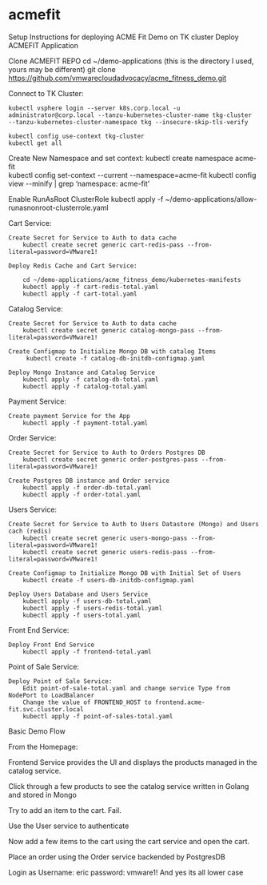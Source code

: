 # acmefit
Setup Instructions for deploying ACME Fit Demo on TK cluster
Deploy ACMEFIT Application

Clone ACMEFIT REPO
	cd ~/demo-applications   (this is the directory I used, yours may be different)
	git clone https://github.com/vmwarecloudadvocacy/acme_fitness_demo.git

Connect to TK Cluster:

	kubectl vsphere login --server k8s.corp.local -u administrator@corp.local --tanzu-kubernetes-cluster-name tkg-cluster 
	--tanzu-kubernetes-cluster-namespace tkg --insecure-skip-tls-verify

	kubectl config use-context tkg-cluster
	kubectl get all


Create New Namespace and set context:
	kubectl create namespace acme-fit	 
	kubectl config set-context --current --namespace=acme-fit
	kubectl config view --minify | grep ‘namespace: acme-fit’

Enable RunAsRoot ClusterRole
	kubectl apply -f ~/demo-applications/allow-runasnonroot-clusterrole.yaml


Cart Service:

	Create Secret for Service to Auth to data cache
		kubectl create secret generic cart-redis-pass --from-literal=password=VMware1!

	Deploy Redis Cache and Cart Service:

		cd ~/demo-applications/acme_fitness_demo/kubernetes-manifests
		kubectl apply -f cart-redis-total.yaml
		kubectl apply -f cart-total.yaml


Catalog Service:


	Create Secret for Service to Auth to data cache
		kubectl create secret generic catalog-mongo-pass --from-literal=password=VMware1!

	Create Configmap to Initialize Mongo DB with catalog Items
		 kubectl create -f catalog-db-initdb-configmap.yaml

	Deploy Mongo Instance and Catalog Service
		kubectl apply -f catalog-db-total.yaml
		kubectl apply -f catalog-total.yaml


Payment Service:

	Create payment Service for the App
		kubectl apply -f payment-total.yaml

Order Service:

	Create Secret for Service to Auth to Orders Postgres DB
		kubectl create secret generic order-postgres-pass --from-literal=password=VMware1!

	Create Postgres DB instance and Order service
		kubectl apply -f order-db-total.yaml
		kubectl apply -f order-total.yaml


Users Service:

	Create Secret for Service to Auth to Users Datastore (Mongo) and Users cach (redis)
		kubectl create secret generic users-mongo-pass --from-literal=password=VMware1!
		kubectl create secret generic users-redis-pass --from-literal=password=VMware1!

	Create Configmap to Initialize Mongo DB with Initial Set of Users
		kubectl create -f users-db-initdb-configmap.yaml

	Deploy Users Database and Users Service
		kubectl apply -f users-db-total.yaml
		kubectl apply -f users-redis-total.yaml
		kubectl apply -f users-total.yaml	



Front End Service:

	Deploy Front End Service
		kubectl apply -f frontend-total.yaml

Point of Sale Service:

	Deploy Point of Sale Service:
		Edit point-of-sale-total.yaml and change service Type from NodePort to LoadBalancer
		Change the value of FRONTEND_HOST to frontend.acme-fit.svc.cluster.local
		kubectl apply -f point-of-sales-total.yaml



Basic Demo Flow


From the Homepage:

Frontend Service provides the UI and displays the products managed in the catalog service.

Click through a few products to see the catalog service written in Golang and stored in Mongo

Try to add an item to the cart.  Fail.  

Use the User service to authenticate

Now add a few items to the cart using the cart service and open the cart.

Place an order using the Order service backended by PostgresDB



Login as Username: eric         password:  vmware1!     And yes its all lower case
